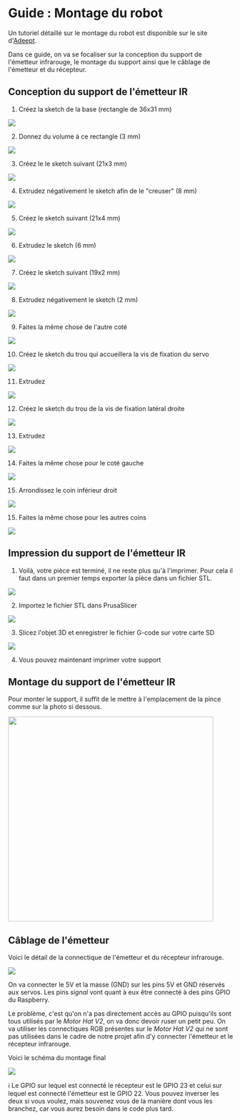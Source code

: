 # Guide : Montage du robot

Un tutoriel détaillé sur le montage du robot est disponible sur le site d'[Adeept](https://www.adeept.com/learn/detail-34.html).

Dans ce guide, on va se focaliser sur la conception du support de l'émetteur infrarouge, le montage du support ainsi que le câblage de l'émetteur et du récepteur.

## Conception du support de l'émetteur IR

1. Créez la sketch de la base (rectangle de 36x31 mm)

![](../images/gif/tuto0.gif)

2. Donnez du volume à ce rectangle (3 mm)

![](../images/gif/tuto1.gif)

3. Créez le le sketch suivant (21x3 mm)

![](../images/gif/tuto2.gif)

4. Extrudez négativement le sketch afin de le "creuser" (8 mm)

![](../images/gif/tuto3.gif)

5. Créez le sketch suivant (21x4 mm)

![](../images/gif/tuto4.gif)

6. Extrudez le sketch (6 mm)

![](../images/gif/tuto5.gif)

7. Créez le sketch suivant (19x2 mm)

![](../images/gif/tuto6.gif)

8. Extrudez négativement le sketch (2 mm)

![](../images/gif/tuto7.gif)

9. Faites la même chose de l'autre coté

![](../images/gif/tuto8.gif)

10. Créez le sketch du trou qui accueillera la vis de fixation du servo

![](../images/gif/tuto9.gif)

11. Extrudez

![](../images/gif/tuto10.gif)

12. Créez le sketch du trou de la vis de fixation latéral droite

![](../images/gif/tuto11.gif)

13. Extrudez

![](../images/gif/tuto12.gif)

14. Faites la même chose pour le coté gauche

![](../images/gif/tuto13.gif)

15. Arrondissez le coin inférieur droit

![](../images/gif/tuto14.gif)

15. Faites la même chose pour les autres coins

![](../images/gif/tuto15.gif)

## Impression du support de l'émetteur IR

1. Voilà, votre pièce est terminé, il ne reste plus qu'à l'imprimer. Pour cela il faut dans un premier temps exporter la pièce dans un fichier STL.

![](../images/gif/tuto16.gif)

2. Importez le fichier STL dans PrusaSlicer

![](../images/gif/tuto17.gif)

3. Slicez l'objet 3D et enregistrer le fichier G-code sur votre carte SD

![](../images/gif/tuto18.gif)

4. Vous pouvez maintenant imprimer votre support

## Montage du support de l'émetteur IR

Pour monter le support, il suffit de le mettre à l'emplacement de la pince comme sur la photo si dessous.

<img title="" src="../images/support_ir.jpg" alt="" data-align="inline" width="459">

## Câblage de l'émetteur

Voici le détail de la connectique de l'émetteur et du récepteur infrarouge.

![](../images/wiring.png)

On va connecter le 5V et la masse (GND) sur les pins 5V et GND réservés aux servos. Les pins *signal* vont quant à eux être connecté à des pins GPIO du Raspberry.  

Le problème, c'est qu'on n'a pas directement accès au GPIO puisqu'ils sont tous utilisés par le *Motor Hat V2*, on va donc devoir ruser un petit peu. On va utiliser les connectiques RGB présentes sur le *Motor Hat V2* qui ne sont pas utilisées dans le cadre de notre projet afin d'y connecter l'émetteur et le récepteur infrarouge.

Voici le schéma du montage final

![](../images/final_wiring.png)

:information_source: Le GPIO sur lequel est connecté le récepteur est le GPIO 23 et celui sur lequel est connecté l'émetteur est le GPIO 22. Vous pouvez inverser les deux si vous voulez, mais souvenez vous de la manière dont vous les branchez, car vous aurez besoin dans le code plus tard.
